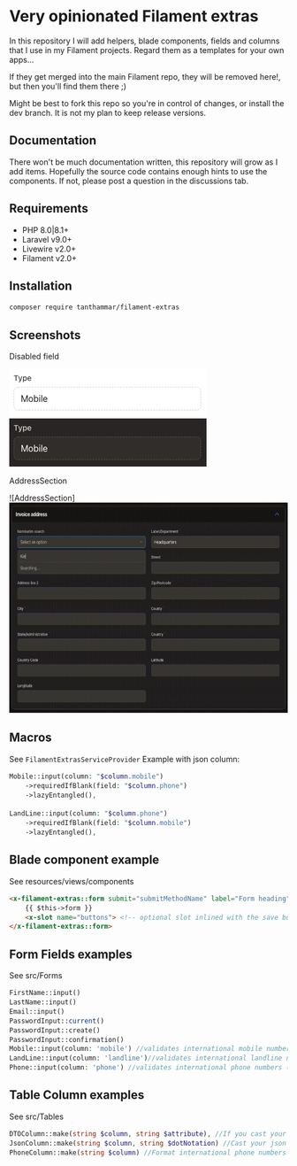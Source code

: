 # Very opinionated Filament extras
In this repository I will add helpers, blade components, fields and columns that I use in my Filament projects.
Regard them as a templates for your own apps...

If they get merged into the main Filament repo, they will be removed here!, but then you'll find them there ;)

Might be best to fork this repo so you're in control of changes, or install the dev branch. It is not my plan to keep release versions.

## Documentation
There won't be much documentation written, this repository will grow as I add items.
Hopefully the source code contains enough hints to use the components.
If not, please post a question in the discussions tab.

## Requirements
- PHP 8.0|8.1+
- Laravel v9.0+
- Livewire v2.0+
- Filament v2.0+

## Installation
```bash
composer require tanthammar/filament-extras
```

## Screenshots
Disabled field

![](images/Disabled.png) ![](images/Disabled-dark.png)

AddressSection

![AddressSection]<img src="images/AddressSection.gif" height="380"  width="639"/>

## Macros
See `FilamentExtrasServiceProvider`
Example with json column:
```php
Mobile::input(column: "$column.mobile")
    ->requiredIfBlank(field: "$column.phone")
    ->lazyEntangled(),

LandLine::input(column: "$column.phone")
    ->requiredIfBlank(field: "$column.mobile")
    ->lazyEntangled(),
```

## Blade component example
See resources/views/components
```html
<x-filament-extras::form submit="submitMethodName" label="Form heading" description="Very nice form component" button="Save">
    {{ $this->form }}
    <x-slot name="buttons"> <!-- optional slot inlined with the save button --> </x-slot>
</x-filament-extras::form>
```

## Form Fields examples
See src/Forms
```php
FirstName::input()
LastName::input()
Email::input()
PasswordInput::current()
PasswordInput::create()
PasswordInput::confirmation()
Mobile::input(column: 'mobile') //validates international mobile numbers
LandLine::input(column: 'landline')//validates international landline numbers
Phone::input(column: 'phone') //validates international phone numbers (disregards phone number type)
```

## Table Column examples
See src/Tables
```php
DTOColumn::make(string $column, string $attribute), //If you cast your json column into DTO's. Retrieved as $column?->attribute ?? ''
JsonColumn::make(string $column, string $dotNotation) //Cast your json column into 'array'. Retreived as data_get($column, $dotNotation, '')
PhoneColumn::make(string $column) //Format international phone numbers
```


